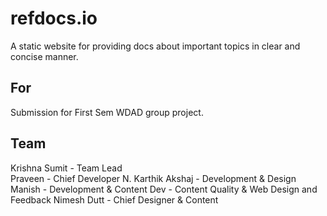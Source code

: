# refdocs.io
A static website for providing docs about important topics in clear and concise manner.

## For
Submission for First Sem WDAD group project.

## Team

Krishna Sumit     - Team Lead<br>
Praveen           - Chief Developer 
N. Karthik Akshaj - Development & Design
Manish            - Development & Content
Dev               - Content Quality & Web Design and Feedback
Nimesh Dutt       - Chief Designer & Content


